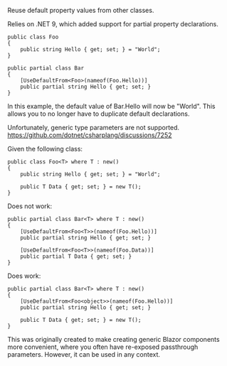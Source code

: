 Reuse default property values from other classes.

Relies on .NET 9, which added support for partial property declarations.

```
public class Foo
{
    public string Hello { get; set; } = "World";
}

public partial class Bar
{
    [UseDefaultFrom<Foo>(nameof(Foo.Hello))]
    public partial string Hello { get; set; }
}
```

In this example, the default value of Bar.Hello will now be "World". This allows you to no longer have to duplicate default declarations.

Unfortunately, generic type parameters are not supported. https://github.com/dotnet/csharplang/discussions/7252

Given the following class:
```
public class Foo<T> where T : new()
{
    public string Hello { get; set; } = "World";

    public T Data { get; set; } = new T();
}
```

Does not work:
```
public partial class Bar<T> where T : new()
{
    [UseDefaultFrom<Foo<T>>(nameof(Foo.Hello))]
    public partial string Hello { get; set; }

    [UseDefaultFrom<Foo<T>>(nameof(Foo.Data))]
    public partial T Data { get; set; }
}
```

Does work:
```
public partial class Bar<T> where T : new()
{
    [UseDefaultFrom<Foo<object>>(nameof(Foo.Hello))]
    public partial string Hello { get; set; }

    public T Data { get; set; } = new T();
}
```

This was originally created to make creating generic Blazor components more convenient, where you often have re-exposed passthrough parameters. However, it can be used in any context.

